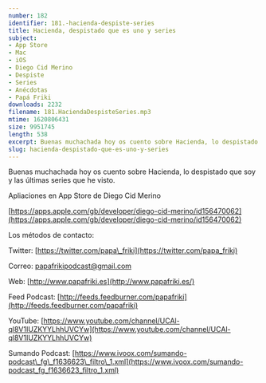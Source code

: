 ```yaml
---
number: 182
identifier: 181.-hacienda-despiste-series
title: Hacienda, despistado que es uno y series
subject:
- App Store
- Mac
- iOS
- Diego Cid Merino
- Despiste
- Series
- Anécdotas
- Papá Friki
downloads: 2232
filename: 181.HaciendaDespisteSeries.mp3
mtime: 1620806431
size: 9951745
length: 538
excerpt: Buenas muchachada hoy os cuento sobre Hacienda, lo despistado que soy y las últimas series que he visto
slug: hacienda-despistado-que-es-uno-y-series
---
```

Buenas muchachada hoy os cuento sobre Hacienda, lo despistado que soy y las últimas series que he visto.

Apliaciones en App Store de Diego Cid Merino

[https://apps.apple.com/gb/developer/diego-cid-merino/id156470062](https://apps.apple.com/gb/developer/diego-cid-merino/id156470062)

Los métodos de contacto:  

Twitter: [https://twitter.com/papa\_friki](https://twitter.com/papa_friki)

Correo: [papafrikipodcast@gmail.com](https://archive.org/details/papafrikipodast@gmail.com)

Web: [http://www.papafriki.es](http://www.papafriki.es/)

Feed Podcast: [http://feeds.feedburner.com/papafriki](http://feeds.feedburner.com/papafriki)

YouTube: [https://www.youtube.com/channel/UCAl-ql8V1IUZKYYLhhUVCYw](https://www.youtube.com/channel/UCAl-ql8V1IUZKYYLhhUVCYw)  

Sumando Podcast: [https://www.ivoox.com/sumando-podcast\_fg\_f1636623\_filtro\_1.xml](https://www.ivoox.com/sumando-podcast_fg_f1636623_filtro_1.xml)
